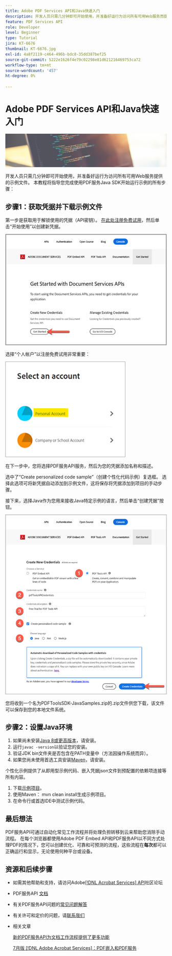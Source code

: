 ```yaml
---
title: Adobe PDF Services API和Java快速入门
description: 开发人员只需几分钟即可开始使用，并准备好运行为访问所有可用Web服务而提供的示例文件
feature: PDF Services API
role: Developer
level: Beginner
type: Tutorial
jira: KT-6676
thumbnail: KT-6676.jpg
exl-id: 4a8f2119-c464-496b-bdc8-35dd387bef25
source-git-commit: 5222e1626f4e79c02298e81d621216469753ca72
workflow-type: tm+mt
source-wordcount: '457'
ht-degree: 0%

---
```


# Adobe PDF Services API和Java快速入门

![创建PDF主图](assets/GettingStartedJava_hero.jpg)

开发人员只需几分钟即可开始使用，并准备好运行为访问所有可用Web服务提供的示例文件。 本教程将指导您完成使用PDF服务Java SDK开始运行示例的所有步骤：

## 步骤1：获取凭据并下载示例文件

第一步是获取用于解锁使用的凭据（API密钥）。 [在此处注册免费试用](https://www.adobe.io/apis/documentcloud/dcsdk/gettingstarted.html)，然后单击“开始使用”以创建新凭据。

![步骤1](assets/GettingStartedJava_step1.png)

选择“个人帐户”以注册免费试用非常重要：

![个人](assets/GettingStartedJava_personal.png)

在下一步中，您将选择PDF服务API服务，然后为您的凭据添加名称和描述。

选中了“Create personalized code sample”（创建个性化代码示例）复选框。 选择此选项可将新凭据自动添加到示例文件，这将保存将凭据添加到项目的手动步骤。

接下来，选择Java作为您用来接收Java特定示例的语言，然后单击“创建凭据”按钮。

![凭据](assets/GettingStartedJava_credentials.png)

您将收到一个名为PDFToolsSDK-JavaSamples.zip的.zip文件供您下载，该文件可以保存到您的本地文件系统。

## 步骤2：设置Java环境

1. 如果尚未安装[Java 8或更高版本](https://www.oracle.com/java/technologies/javase-downloads.html)，请安装。
1. 运行`javac -version`以验证您的安装。
1. 验证JDK bin文件夹是否包含在PATH变量中（方法因操作系统而异）。
1. 如果您尚未使用首选工具安装[Maven](https://maven.apache.org/install.html)，请安装。

个性化示例提供了从即用型示例代码、嵌入凭据json文件到预配置的依赖项连接等所有内容。

1. 下载[示例项目](https://github.com/adobe/pdftools-java-sdk-samples)。
1. 使用Maven： mvn clean install生成示例项目。
1. 在命令行或首选IDE中测试示例代码。

## 最后想法

PDF服务API可通过自动化常见工作流程并将处理负担转移到云来帮助您消除手动流程。 在每个浏览器都使用Adobe PDF Embed API和PDF服务API以不同方式处理PDF的情况下，您可以创建优化、可靠和可预测的流程，这些流程在&#x200B;**每次**&#x200B;都可以正确运行和显示，无论使用何种平台或设备。

## 资源和后续步骤

* 如需其他帮助和支持，请访问Adobe[[!DNL Acrobat Services] API](https://community.adobe.com/t5/document-cloud-sdk/bd-p/Document-Cloud-SDK?page=1&amp;sort=latest_replies&amp;filter=all)社区论坛

* PDF服务API [文档](https://www.adobe.com/go/pdftoolsapi_doc)

* 有关PDF服务API问题的[常见问题解答](https://community.adobe.com/t5/document-cloud-sdk/faq-for-document-services-pdf-tools-api/m-p/10726197)

* 有关许可和定价的问题，请[联系我们](https://www.adobe.com/go/pdftoolsapi_requestform)

* 相关文章

  [新的PDF服务API为文档工作流程提供了更多功能](https://community.adobe.com/t5/document-services-apis/new-pdf-tools-api-brings-more-capabilities-for-document-services/m-p/11294170)

  [ 7月版 [!DNL Adobe Acrobat Services]：PDF嵌入和PDF服务](https://medium.com/adobetech/july-release-of-adobe-document-services-pdf-embed-and-pdf-tools-17211bf7776d)
